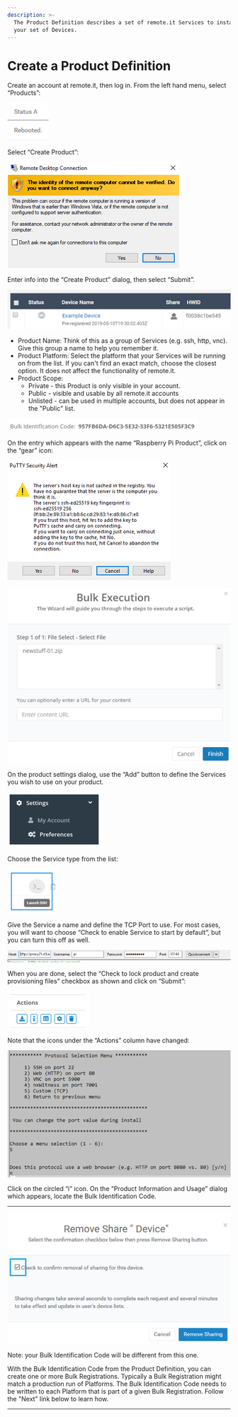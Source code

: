 ```yaml
---
description: >-
  The Product Definition describes a set of remote.it Services to install on
  your set of Devices.
---
```


# Create a Product Definition

Create an account at remote.it, then log in.  From the left hand menu, select “Products”:

![](../../.gitbook/assets/image%20%2894%29.png)

Select “Create Product”:

![](../../.gitbook/assets/image%20%2871%29.png)

Enter info into the “Create Product” dialog, then select “Submit”.

![](../../.gitbook/assets/image%20%28141%29.png)

* Product Name: Think of this as a group of Services \(e.g. ssh, http, vnc\).  Give this group a name to help you remember it.
* Product Platform: Select the platform that your Services will be running on from the list.  If you can't find an exact match, choose the closest option.  It does not affect the functionality of remote.it.
* Product Scope: 
  * Private - this Product is only visible in your account.
  * Public - visible and usable by all remote.it accounts
  * Unlisted - can be used in multiple accounts, but does not appear in the "Public" list.

![](../../.gitbook/assets/image%20%28399%29.png)

On the entry which appears with the name “Raspberry Pi Product”, click on the “gear” icon:

![](../../.gitbook/assets/image%20%2869%29.png)

![](../../.gitbook/assets/image%20%28261%29.png)

On the product settings dialog, use the “Add” button to define the Services you wish to use on your product.  

![](../../.gitbook/assets/image%20%28318%29.png)

Choose the Service type from the list:

![](../../.gitbook/assets/image%20%28376%29.png)

Give the Service a name and define the TCP Port to use.  For most cases, you will want to choose “Check to enable Service to start by default”, but you can turn this off as well.

![](../../.gitbook/assets/image%20%28397%29.png)

When you are done, select the “Check to lock product and create provisioning files” checkbox as shown and click on “Submit”:

![](../../.gitbook/assets/image%20%28303%29.png)

Note that the icons under the “Actions” column have changed:

![](../../.gitbook/assets/image%20%28432%29.png)

Click on the circled “i” icon.  On the “Product Information and Usage” dialog which appears, locate the Bulk Identification Code.  
****

![](../../.gitbook/assets/image%20%28308%29.png)

Note: your Bulk Identification Code will be different from this one.  

With the Bulk Identification Code from the Product Definition, you can create one or more Bulk Registrations.  Typically a Bulk Registration might match a production run of Platforms.  The Bulk Identification Code needs to be written to each Platform that is part of a given Bulk Registration.  Follow the "Next" link below to learn how.  
****

